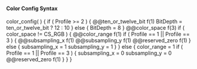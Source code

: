 #### Color Config Syntax

<div class="syntax">
color_config( ) {
    if ( Profile >= 2 ) {
        @@ten_or_twelve_bit                                             f(1)
        BitDepth = ten_or_twelve_bit ? 12 : 10
    } else {
        BitDepth = 8
    }
    @@color_space                                                       f(3)
    if ( color_space != CS_RGB ) {
        @@color_range                                                   f(1)
        if ( Profile == 1 || Profile == 3 ) {
            @@subsampling_x                                             f(1)
            @@subsampling_y                                             f(1)
            @@reserved_zero                                             f(1)
        } else {
            subsampling_x = 1
            subsampling_y = 1
        }
    } else {
        color_range = 1
        if ( Profile == 1 || Profile == 3 ) {
            subsampling_x = 0
            subsampling_y = 0
            @@reserved_zero                                             f(1)
        }
    }
}
</div>
